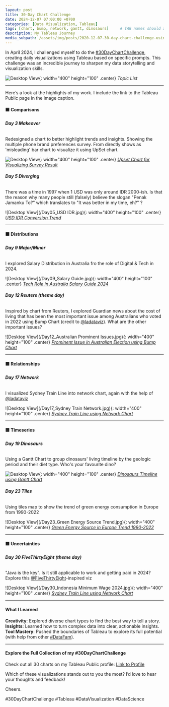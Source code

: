 ```yaml
---
layout: post
title: 30-Day Chart Challenge
date: 2024-12-07 07:00:00 +0700
categories: [Data Visualization, Tableau]
tags: [chart, bump, network, gantt, dinosaurs]     # TAG names should always be lowercase
description: My Tableau Journey
media_subpath: /assets/img/posts/2020-12-07-30-day-chart-challenge-using-tableau
---
```


In April 2024, I challenged myself to do the [#30DayChartChallenge](https://github.com/30DayChartChallenge/Edition2024), creating daily visualizations using Tableau based on specific prompts. This challenge was an incredible journey to sharpen my data storytelling and visualization skills.

![Desktop View](/topic.jpeg){: width="400" height="100" .center}
_Topic List_

---
Here’s a look at the highlights of my work. I include the link to the Tableau Public page in the image caption.

#### 🟦 Comparisons

###### **Day 3 Makeover**
Redesigned a chart to better highlight trends and insights. Showing the multiple phone brand preferences survey. From directly shows as 'misleading' bar chart to visualize it using UpSet chart. 

<!-- [View on Tableau Public](https://public.tableau.com/app/profile/diaz.prasetyo/viz/upset_17121508468310/Dashboard1) -->

![Desktop View](/Day03_upset.jpg){: width="400" height="100" .center}
_[Upset Chart for Visualizing Survey Result](https://public.tableau.com/app/profile/diaz.prasetyo/viz/upset_17121508468310/Dashboard1)_

###### **Day 5 Diverging**
There was a time in 1997 when 1 USD was only around IDR 2000-ish. Is that the reason why many people still (falsely) believe the slogan "Penak Jamanku To?" which translates to "It was better in my time, eh?" ?

<!-- [View on Tableau Public](https://public.tableau.com/app/profile/diaz.prasetyo/viz/USDIDRHistoricalData/USDIDR2) -->

![Desktop View](/Day05_USD IDR.jpg){: width="400" height="100" .center}
_[USD IDR Conversion Trend](https://public.tableau.com/app/profile/diaz.prasetyo/viz/USDIDRHistoricalData/USDIDR2)_

---
#### 🟧 Distributions

###### **Day 9 Major/Minor**
I explored Salary Distribution in Australia fro the role of Digital & Tech in 2024. 

<!-- [View on Tableau Public](https://public.tableau.com/app/profile/diaz.prasetyo/viz/DigitalTechRoleSalaryDistributionAustralia2024/SalaryDistribution) -->

![Desktop View](/Day09_Salary Guide.jpg){: width="400" height="100" .center}
_[Tech Role in Australia Salary Guide 2024](https://public.tableau.com/app/profile/diaz.prasetyo/viz/DigitalTechRoleSalaryDistributionAustralia2024/SalaryDistribution)_

###### **Day 12 Reuters (theme day)**
Inspired by chart from Reuters, I explored Guardian news about the cost of living that has been the most important issue among Australians who voted in 2022 using Bump Chart (credit to [@ladataviz](https://www.ladataviz.com/)). What are the other important issues?

<!-- [View on Tableau Public](https://public.tableau.com/app/profile/diaz.prasetyo/viz/AustralianIssues/Bump) -->

![Desktop View](/Day12_Australian Prominent Issues.jpg){: width="400" height="100" .center}
_[Prominent Issue in Australian Election using Bump Chart](https://public.tableau.com/app/profile/diaz.prasetyo/viz/AustralianIssues/Bump)_

---
#### 🟩 Relationships

###### **Day 17 Network**
I visualized Sydney Train Line into network chart, again with the help of [@ladataviz](https://www.ladataviz.com/)

![Desktop View](/Day17_Sydney Train Network.jpg){: width="400" height="100" .center}
_[Sydney Train Line using Network Chart](https://public.tableau.com/app/profile/diaz.prasetyo/viz/SydneyTrainNetwork_17133470033030/SydneyTrainNetwork)_

---
#### 🟨 Timeseries

###### **Day 19 Dinosaurs**
Using a Gantt Chart to group dinosaurs' living timeline by the geologic period and their diet type. Who's your favourite dino?

![Desktop View](/Day19_dinosaurs.jpg){: width="400" height="100" .center}
_[Dinosaurs Timeline using Gantt Chart](https://public.tableau.com/app/profile/diaz.prasetyo/viz/dinotimelinebritannica/dinosaurs)_

###### **Day 23 Tiles**
Using tiles map to show the trend of green energy consumption in Europe from 1990-2022

![Desktop View](/Day23_Green Energy Source Trend.jpg){: width="400" height="100" .center}
_[Green Energy Source in Europe Trend 1990-2022](https://public.tableau.com/app/profile/diaz.prasetyo/viz/EnergyConsumptionSourceTrendinEurope1990_2022/GreenEnergySourceTrend)_

---
#### 🟥 Uncertainties

###### **Day 30 FiveThirtyEight (theme day)**
"Java is the key". Is it still applicable to work and getting paid in 2024? Explore this [@FiveThirtyEight](https://abcnews.go.com/538)-inspired viz

![Desktop View](/Day30_Indonesia Minimum Wage 2024.jpg){: width="400" height="100" .center}
_[Sydney Train Line using Network Chart](https://public.tableau.com/app/profile/diaz.prasetyo/viz/IndonesiaMinimumWage2024/Dashboard1)_

---
#### What I Learned
**Creativity**: Explored diverse chart types to find the best way to tell a story.
**Insights**: Learned how to turn complex data into clear, actionable insights.
**Tool Mastery**: Pushed the boundaries of Tableau to explore its full potential (with help from other [#DataFam](https://www.tableau.com/community)).

---
#### Explore the Full Collection of my #30DayChartChallenge
Check out all 30 charts on my Tableau Public profile: [Link to Profile](https://public.tableau.com/app/profile/diaz.prasetyo/vizzes)

Which of these visualizations stands out to you the most? I’d love to hear your thoughts and feedback!


Cheers.

#30DayChartChallenge #Tableau #DataVisualization #DataScience
